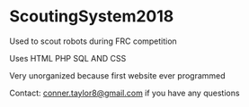 # ScoutingSystem2018
Used to scout robots during FRC competition

Uses HTML PHP SQL AND CSS

Very unorganized because first website ever programmed

Contact: conner.taylor8@gmail.com if you have any questions
